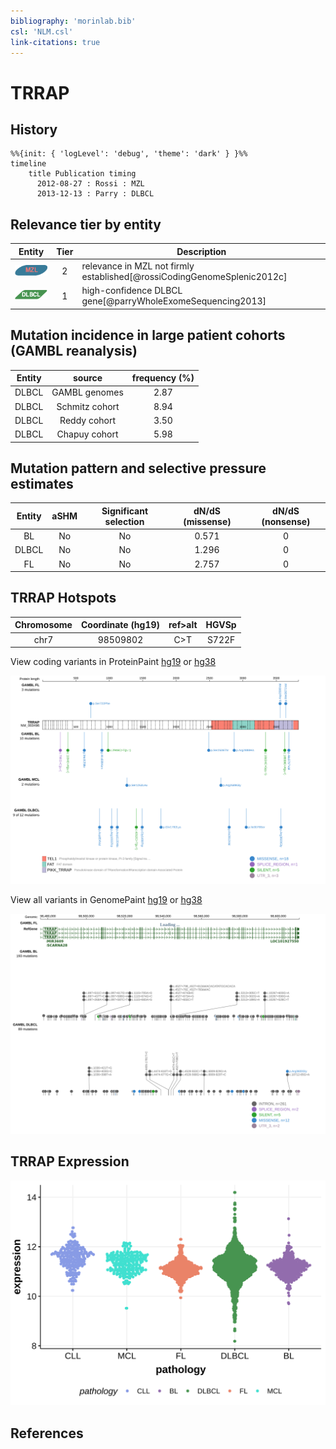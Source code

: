 ```yaml
---
bibliography: 'morinlab.bib'
csl: 'NLM.csl'
link-citations: true
---
```

# TRRAP

## History
```mermaid
%%{init: { 'logLevel': 'debug', 'theme': 'dark' } }%%
timeline
    title Publication timing
      2012-08-27 : Rossi : MZL
      2013-12-13 : Parry : DLBCL
```

## Relevance tier by entity

|Entity|Tier|Description               |
|:------:|:----:|--------------------------|
|![MZL](images/icons/MZL_tier2.png)|2|relevance in MZL not firmly established[@rossiCodingGenomeSplenic2012c]|
|![DLBCL](images/icons/DLBCL_tier1.png) |1   |high-confidence DLBCL gene[@parryWholeExomeSequencing2013]|

## Mutation incidence in large patient cohorts (GAMBL reanalysis)

|Entity|source        |frequency (%)|
|:------:|:--------------:|:-------------:|
|DLBCL |GAMBL genomes |2.87         |
|DLBCL |Schmitz cohort|8.94         |
|DLBCL |Reddy cohort  |3.50         |
|DLBCL |Chapuy cohort |5.98         |

## Mutation pattern and selective pressure estimates

|Entity|aSHM|Significant selection|dN/dS (missense)|dN/dS (nonsense)|
|:------:|:----:|:---------------------:|:----------------:|:----------------:|
|BL    |No  |No                   |0.571           |0               |
|DLBCL |No  |No                   |1.296           |0               |
|FL    |No  |No                   |2.757           |0               |




## TRRAP Hotspots

| Chromosome |Coordinate (hg19) | ref>alt | HGVSp | 
 | :---:| :---: | :--: | :---: |
| chr7 | 98509802 | C>T | S722F |

View coding variants in ProteinPaint [hg19](https://morinlab.github.io/LLMPP/GAMBL/TRRAP_protein.html)  or [hg38](https://morinlab.github.io/LLMPP/GAMBL/TRRAP_protein_hg38.html)

![](images/proteinpaint/TRRAP_NM_003496.svg)

View all variants in GenomePaint [hg19](https://morinlab.github.io/LLMPP/GAMBL/TRRAP.html)  or [hg38](https://morinlab.github.io/LLMPP/GAMBL/TRRAP_hg38.html)

![](images/proteinpaint/TRRAP.svg)

## TRRAP Expression
![](images/gene_expression/TRRAP_by_pathology.svg)
<!-- ORIGIN: rossiCodingGenomeSplenic2012c -->
<!-- DLBCL: parryWholeExomeSequencing2013 -->
<!-- MZL: rossiCodingGenomeSplenic2012c -->

## References
